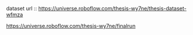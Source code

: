 dataset url :: https://universe.roboflow.com/thesis-wy7ne/thesis-dataset-wfmza

https://universe.roboflow.com/thesis-wy7ne/finalrun

